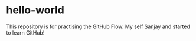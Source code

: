 # hello-world
This repository is for practising the GitHub Flow.
My self Sanjay and started to learn GitHub!
